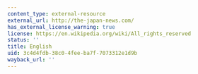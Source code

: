 ```yaml
---
content_type: external-resource
external_url: http://the-japan-news.com/
has_external_license_warning: true
license: https://en.wikipedia.org/wiki/All_rights_reserved
status: ''
title: English
uid: 3c4d4fdb-38c0-4fee-ba7f-7073312e1d9b
wayback_url: ''
---
```

